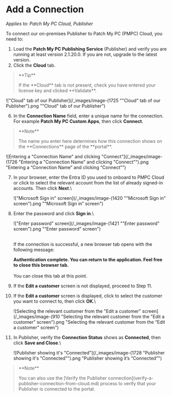 # Add a Connection

_Applies to: Patch My PC Cloud, Publisher_

To connect our on-premises Publisher to Patch My PC (PMPC) Cloud, you need to:

1. Load the **Patch My PC Publishing Service** (Publisher) and verify you are running at least version 2.1.20.0. If you are not, upgrade to the latest version.
2. Click the **Cloud** tab.

<blockquote class="wp-block-quote">
<p>**Tip**</p>
<p>If the **Cloud** tab is not present, check you have entered your license key and clicked **Validate**.</p>
</blockquote>

!["Cloud" tab of our Publisher](/_images/image-(1725 "\"Cloud\" tab of our Publisher").png "&#x22;Cloud&#x22; tab of our Publisher")

6. In the **Connection Name** field, enter a unique name for the connection. For example **Patch My PC Custom Apps**, then click **Connect**.

<blockquote class="wp-block-quote">
<p>**Note**</p>
<p>The name you enter here determines how this connection shows on the **Connections** page of the **portal**.</p>
</blockquote>

![Entering a "Connection Name" and clicking "Connect"](/_images/image-(1726 "Entering a \"Connection Name\" and clicking \"Connect\"").png "Entering a “Connection Name” and clicking “Connect”")

7.  In your browser, enter the Entra ID you used to onboard to PMPC Cloud or click to select the relevant account from the list of already signed-in accounts. Then click **Next**.\


    !["Microsoft Sign in" screen](/_images/image-(1420 "\"Microsoft Sign in\" screen").png "“Microsoft Sign in” screen")


8.  Enter the password and click **Sign in**.\


    !["Enter password" screen](/_images/image-(1421 "\"Enter password\" screen").png "“Enter password” screen")

    \
    If the connection is successful, a new browser tab opens with the following message:

    **Authentication complete. You can return to the application. Feel free to close this browser tab.**\
    \
    You can close this tab at this point.
9. If the **Edit a customer** screen is not displayed, proceed to Step 11.
10. If the **Edit a customer** screen is displayed, click to select the customer you want to connect to, then click **OK**.\


    ![Selecting the relevant customer from the "Edit a customer" screen](/_images/image-(910 "Selecting the relevant customer from the \"Edit a customer\" screen").png "Selecting the relevant customer from the “Edit a customer” screen")


11. In Publisher, verify the **Connection Status** shows as **Connected**, then click **Save and Close**.\


    ![Publisher showing it's "Connected"](/_images/image-(1728 "Publisher showing it's \"Connected\"").png "Publisher showing it’s “Connected”")

<blockquote class="wp-block-quote">
<p>**Note**</p>
<p>You can also use the [Verify the Publisher connection](verify-a-publisher-connection-from-cloud.md) process to verify that your Publisher is connected to the portal.</p>
</blockquote>